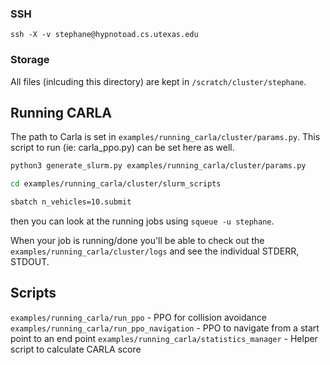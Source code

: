 ### SSH

`ssh -X -v stephane@hypnotoad.cs.utexas.edu`

### Storage

All files (inlcuding this directory) are kept in `/scratch/cluster/stephane`. 

## Running CARLA 

The path to Carla is set in `examples/running_carla/cluster/params.py`. This script to run (ie: carla_ppo.py) can be set here as well. 

```bash
python3 generate_slurm.py examples/running_carla/cluster/params.py

cd examples/running_carla/cluster/slurm_scripts

sbatch n_vehicles=10.submit
```

then you can look at the running jobs using `squeue -u stephane`.  

When your job is running/done you'll be able to check out the `examples/running_carla/cluster/logs` and see the individual STDERR, STDOUT.

## Scripts
`examples/running_carla/run_ppo` - PPO for collision avoidance
`examples/running_carla/run_ppo_navigation` - PPO to navigate from a start point to an end point
`examples/running_carla/statistics_manager` - Helper script to calculate CARLA score

